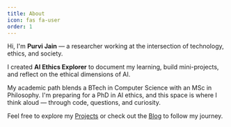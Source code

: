 ```yaml
---
title: About
icon: fas fa-user
order: 1
---
```


Hi, I'm **Purvi Jain** — a researcher working at the intersection of technology, ethics, and society.

I created **AI Ethics Explorer** to document my learning, build mini-projects, and reflect on the ethical dimensions of AI.

My academic path blends a BTech in Computer Science with an MSc in Philosophy. I'm preparing for a PhD in AI ethics, and this space is where I think aloud — through code, questions, and curiosity.

Feel free to explore my [Projects](/projects/) or check out the [Blog](/posts/) to follow my journey.
